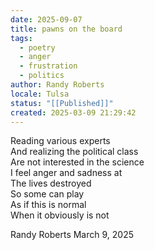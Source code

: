 ```yaml
---
date: 2025-09-07
title: pawns on the board
tags:
  - poetry
  - anger
  - frustration
  - politics
author: Randy Roberts
locale: Tulsa
status: "[[Published]]"
created: 2025-03-09 21:29:42
---
```

Reading various experts  
And realizing the political class  
Are not interested in the science   
I feel anger and sadness at  
The lives destroyed   
So some can play   
As if this is normal  
When it obviously is not  
  
Randy Roberts March 9, 2025    
  